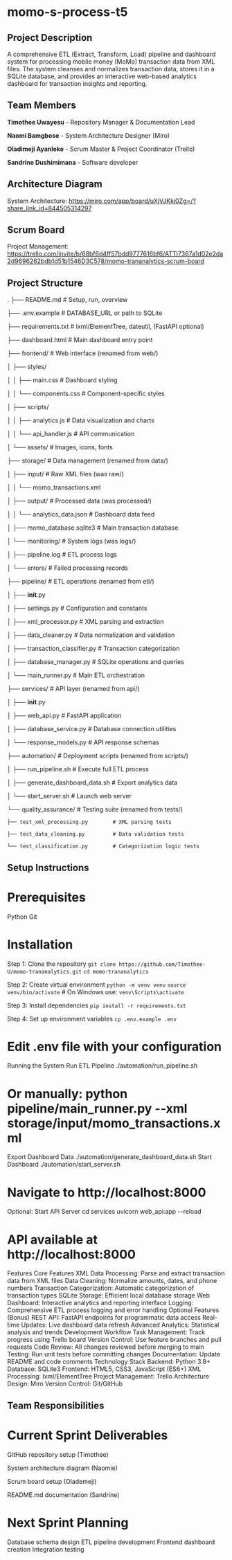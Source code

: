 # momo-s-process-t5

## Project Description
A comprehensive ETL (Extract, Transform, Load) pipeline and dashboard system for processing mobile money (MoMo) transaction data from XML files. The system cleanses and normalizes transaction data, stores it in a SQLite database, and provides an interactive web-based analytics dashboard for transaction insights and reporting.

## Team Members
**Timothee Uwayesu** - Repository Manager & Documentation Lead

**Naomi Bamgbose**  - System Architecture Designer (Miro)

**Oladimeji Ayanleke** - Scrum Master & Project Coordinator (Trello)

**Sandrine Dushimimana** - Software developer

## Architecture Diagram
System Architecture: https://miro.com/app/board/uXjVJKkj0Zg=/?share_link_id=844505314297

## Scrum Board
Project Management: https://trello.com/invite/b/68bf6d4ff57bdd9777616bf6/ATTI7367a1d02e2da2d9696262bdb1d51b1546D3C578/momo-trananalytics-scrum-board

## Project Structure
.
├── README.md                         # Setup, run, overview

├── .env.example                      # DATABASE_URL or path to SQLite

├── requirements.txt                  # lxml/ElementTree, dateutil, (FastAPI optional)

├── dashboard.html                    # Main dashboard entry point

├── frontend/                         # Web interface (renamed from web/)

│   ├── styles/

│   │   ├── main.css                  # Dashboard styling

│   │   └── components.css            # Component-specific styles

│   ├── scripts/

│   │   ├── analytics.js              # Data visualization and charts

│   │   └── api_handler.js            # API communication

│   └── assets/                       # Images, icons, fonts

├── storage/                          # Data management (renamed from data/)

│   ├── input/                        # Raw XML files (was raw/)

│   │   └── momo_transactions.xml

│   ├── output/                       # Processed data (was processed/)

│   │   └── analytics_data.json       # Dashboard data feed

│   ├── momo_database.sqlite3         # Main transaction database

│   └── monitoring/                   # System logs (was logs/)

│       ├── pipeline.log              # ETL process logs

│       └── errors/                   # Failed processing records

├── pipeline/                         # ETL operations (renamed from etl/)

│   ├── __init__.py

│   ├── settings.py                   # Configuration and constants

│   ├── xml_processor.py              # XML parsing and extraction

│   ├── data_cleaner.py               # Data normalization and validation

│   ├── transaction_classifier.py     # Transaction categorization

│   ├── database_manager.py           # SQLite operations and queries

│   └── main_runner.py                # Main ETL orchestration

├── services/                         # API layer (renamed from api/)

│   ├── __init__.py

│   ├── web_api.py                    # FastAPI application

│   ├── database_service.py           # Database connection utilities

│   └── response_models.py            # API response schemas

├── automation/                       # Deployment scripts (renamed from scripts/)

│   ├── run_pipeline.sh               # Execute full ETL process

│   ├── generate_dashboard_data.sh    # Export analytics data

│   └── start_server.sh               # Launch web server

└── quality_assurance/                # Testing suite (renamed from tests/)

    ├── test_xml_processing.py        # XML parsing tests
    
    ├── test_data_cleaning.py         # Data validation tests
    
    └── test_classification.py        # Categorization logic tests

## Setup Instructions
# Prerequisites
Python
Git

# Installation
Step 1: Clone the repository
`git clone https://github.com/Timothee-U/momo-trananalytics.git`
`cd momo-trananalytics`

Step 2: Create virtual environment
`python -m venv venv`
`source venv/bin/activate`  # On Windows use: `venv\Scripts\activate`

Step 3: Install dependencies
`pip install -r requirements.txt`

Step 4: Set up environment variables
`cp .env.example .env`

# Edit .env file with your configuration

Running the System
Run ETL Pipeline
./automation/run_pipeline.sh
# Or manually: python pipeline/main_runner.py --xml storage/input/momo_transactions.xml
Export Dashboard Data
./automation/generate_dashboard_data.sh
Start Dashboard
./automation/start_server.sh
# Navigate to http://localhost:8000
Optional: Start API Server
cd services
uvicorn web_api:app --reload
# API available at http://localhost:8000
Features
Core Features
XML Data Processing: Parse and extract transaction data from XML files
Data Cleaning: Normalize amounts, dates, and phone numbers
Transaction Categorization: Automatic categorization of transaction types
SQLite Storage: Efficient local database storage
Web Dashboard: Interactive analytics and reporting interface
Logging: Comprehensive ETL process logging and error handling
Optional Features (Bonus)
REST API: FastAPI endpoints for programmatic data access
Real-time Updates: Live dashboard data refresh
Advanced Analytics: Statistical analysis and trends
Development Workflow
Task Management: Track progress using Trello board
Version Control: Use feature branches and pull requests
Code Review: All changes reviewed before merging to main
Testing: Run unit tests before committing changes
Documentation: Update README and code comments
Technology Stack
Backend: Python 3.8+
Database: SQLite3
Frontend: HTML5, CSS3, JavaScript (ES6+)
XML Processing: lxml/ElementTree
Project Management: Trello
Architecture Design: Miro
Version Control: Git/GitHub

## Team Responsibilities
# Current Sprint Deliverables

GitHub repository setup (Timothee)

System architecture diagram (Naomie)

Scrum board setup (Olademeji)

README.md documentation (Sandrine)

# Next Sprint Planning
Database schema design
ETL pipeline development
Frontend dashboard creation
Integration testing
